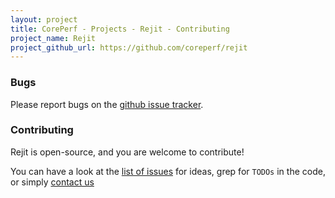 ```yaml
---
layout: project
title: CorePerf - Projects - Rejit - Contributing
project_name: Rejit
project_github_url: https://github.com/coreperf/rejit
---
```


### Bugs

Please report bugs on the [github issue tracker][github issues].

### Contributing

Rejit is open-source, and you are welcome to contribute!

You can have a look at the [list of issues][github issues] for ideas, grep for
`TODOs` in the code, or simply [contact us](mailto:alexandre@coreperf.com)


  [github issues]: https://github.com/coreperf/rejit/issues
